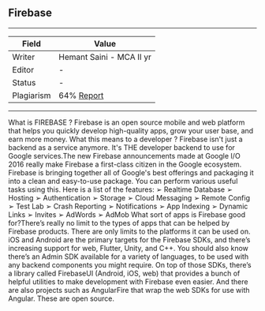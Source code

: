 ## Firebase

---
| Field | Value |
|----|----|
| Writer | Hemant Saini - MCA II yr|
| Editor | -	   |
| Status | -                       |
| Plagiarism| 64% [Report](./plag-reports/plag-firebase.pdf) | 

---


What is FIREBASE ?
Firebase is an open source mobile and web platform that helps you quickly develop
high-quality apps, grow your user base, and earn more money.
What this means to a developer ?
Firebase isn't just a backend as a service anymore. It's THE developer backend to
use for Google services.The new Firebase announcements made at Google I/O
2016 really make Firebase a first-class citizen in the Google ecosystem. Firebase is
bringing together all of Google's best offerings and packaging it into a clean and
easy-to-use package. You can perform various useful tasks using this.
Here is a list of the features:
➢ Realtime Database
➢ Hosting
➢ Authentication
➢ Storage
➢ Cloud Messaging
➢ Remote Config
➢ Test Lab
➢ Crash Reporting
➢ Notifications
➢ App Indexing
➢ Dynamic Links
➢ Invites
➢ AdWords
➢ AdMob
What sort of apps is Firebase good for?There’s really no limit to the types of apps that can be helped by Firebase products.
There are only limits to the platforms it can be used on. iOS and Android are the
primary targets for the Firebase SDKs, and there’s increasing support for web,
Flutter, Unity, and C++. You should also know there’s an Admin SDK available for a
variety of languages, to be used with any backend components you might require.
On top of those SDKs, there’s a library called FirebaseUI (Android, iOS, web) that
provides a bunch of helpful utilities to make development with Firebase even easier.
And there are also projects such as AngularFire that wrap the web SDKs for use with
Angular. These are open source.
